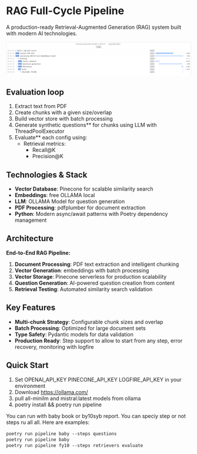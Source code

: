 # RAG Full-Cycle Pipeline

A production-ready Retrieval-Augmented Generation (RAG) system built with modern AI technologies.

![img.png](img.png)

## Evaluation loop

1. Extract text from PDF
2. Create chunks with a given size/overlap
2. Build vector store with batch processing
3. Generate synthetic questions** for chunks using LLM with ThreadPoolExecutor
4. Evaluate** each config using:
    - Retrieval metrics:
        - Recall@K
        - Precision@K

## Technologies & Stack

- **Vector Database**: Pinecone for scalable similarity search
- **Embeddings**: free OLLAMA local 
- **LLM**: OLLAMA Model for question generation
- **PDF Processing**: pdfplumber for document extraction
- **Python**: Modern async/await patterns with Poetry dependency management

## Architecture

**End-to-End RAG Pipeline:**
1. **Document Processing**: PDF text extraction and intelligent chunking
2. **Vector Generation**:  embeddings with batch processing
3. **Vector Storage**: Pinecone serverless for production scalability
4. **Question Generation**: AI-powered question creation from content
5. **Retrieval Testing**: Automated similarity search validation

## Key Features

- **Multi-chunk Strategy**: Configurable chunk sizes and overlap
- **Batch Processing**: Optimized for large document sets
- **Type Safety**: Pydantic models for data validation
- **Production Ready**: Step support to allow to start from any step, error recovery, monitoring with logfire

## Quick Start

1. Set OPENAI_API_KEY PINECONE_API_KEY LOGFIRE_API_KEY in your environment
2. Download https://ollama.com/ 
3. pull all-minilm and mistral:latest models from ollama
4. poetry install && poetry run pipeline

You can run with baby book or by10syb report. You can speciy step or not steps ru all all. Here are examples:
```
poetry run pipeline baby --steps questions
poetry run pipeline baby
poetry run pipeline fy10 --steps retrievers evaluate
```

